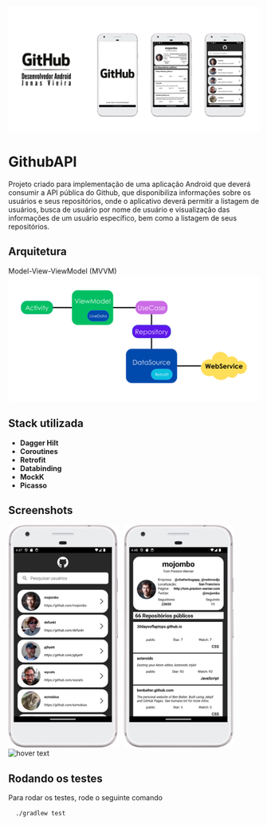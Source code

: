 
![Logo](./screenshots/apresentacao.png)


# GithubAPI

Projeto criado para implementação de uma aplicação Android que deverá consumir a API pública do Github, que disponibiliza informações sobre os usuários e seus repositórios, onde o aplicativo deverá permitir a listagem de usuários, busca de usuário por nome de usuário e visualização das informações de um usuário específico, bem como a listagem de seus repositórios. 


## Arquitetura
Model-View-ViewModel (MVVM)
![App Screenshot](./screenshots/arquitetura.png)

## Stack utilizada

- **Dagger Hilt**
- **Coroutines**
- **Retrofit**
- **Databinding**
- **MockK**
- **Picasso**



## Screenshots

<img src ="./screenshots/screenshot_home.png" width="220" />&nbsp;&nbsp;&nbsp;<img src ="./screenshots/Screenshot_details.png" width="220" />&nbsp;&nbsp;&nbsp;<img src="./screenshots/app_video.gif" width="250" title="hover text">

## Rodando os testes

Para rodar os testes, rode o seguinte comando 

```bash
  ./gradlew test
```
